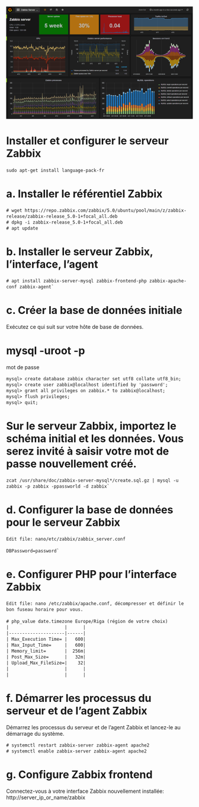 ![logo](https://github.com/chayan91300/Installation-du-server-zabbix/blob/master/zabbix.png)

# Installer et configurer le serveur Zabbix


`sudo apt-get install language-pack-fr`

# a. Installer le référentiel Zabbix 
```
# wget https://repo.zabbix.com/zabbix/5.0/ubuntu/pool/main/z/zabbix-release/zabbix-release_5.0-1+focal_all.deb
# dpkg -i zabbix-release_5.0-1+focal_all.deb
# apt update 
```

# b. Installer le serveur Zabbix, l’interface, l’agent
```
# apt install zabbix-server-mysql zabbix-frontend-php zabbix-apache-conf zabbix-agent`
```
# c. Créer la base de données initiale
Exécutez ce qui suit sur votre hôte de base de données. 

# mysql -uroot -p 

mot de passe
```
mysql> create database zabbix character set utf8 collate utf8_bin;
mysql> create user zabbix@localhost identified by 'password';
mysql> grant all privileges on zabbix.* to zabbix@localhost;
mysql> flush privileges;
mysql> quit; 
```


# Sur le serveur Zabbix, importez le schéma initial et les données. Vous serez invité à saisir votre mot de passe nouvellement créé.
```
zcat /usr/share/doc/zabbix-server-mysql*/create.sql.gz | mysql -u zabbix -p zabbix -ppassworld -d zabbix`
```
# d. Configurer la base de données pour le serveur Zabbix
```
Edit file: nano/etc/zabbix/zabbix_server.conf 

DBPassword=password`
```
# e. Configurer PHP pour l’interface Zabbix

```
Edit file: nano /etc/zabbix/apache.conf, décompresser et définir le bon fuseau horaire pour vous. 

# php_value date.timezone Europe/Riga (région de votre choix)
|                     |      |
|---------------------|------|
| Max_Execution Time= |   600|
| Max_Input_Time=     |   600|
| Memory_limit=       |  256m|
| Post_Max_Size=      |   32m|
| Upload_Max_FileSize=|    32|
|                     |      |
|                     |      |

```


# f. Démarrer les processus du serveur et de l’agent Zabbix
Démarrez les processus du serveur et de l’agent Zabbix et lancez-le au démarrage du système. 

```
# systemctl restart zabbix-server zabbix-agent apache2
# systemctl enable zabbix-server zabbix-agent apache2 
```
# g. Configure Zabbix frontend 

Connectez-vous à votre interface Zabbix nouvellement installée: http://server_ip_or_name/zabbix


